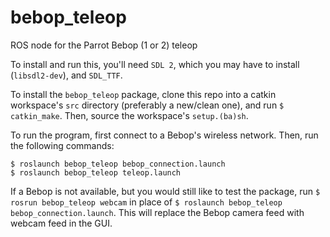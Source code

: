 # bebop_teleop
ROS node for the Parrot Bebop (1 or 2) teleop

To install and run this, you'll need `SDL 2`, which you may have to install (`libsdl2-dev`), and `SDL_TTF`. 

To install the `bebop_teleop` package, clone this repo into a catkin workspace's `src` directory (preferably a new/clean one), and run `$ catkin_make`. Then, source the workspace's `setup.(ba)sh`. 

To run the program, first connect to a Bebop's wireless network. Then, run the following commands:

```
$ roslaunch bebop_teleop bebop_connection.launch
$ roslaunch bebop_teleop teleop.launch
```

If a Bebop is not available, but you would still like to test the package, run `$ rosrun bebop_teleop webcam` in place of `$ roslaunch bebop_teleop bebop_connection.launch`. This will replace the Bebop camera feed with webcam feed in the GUI.
